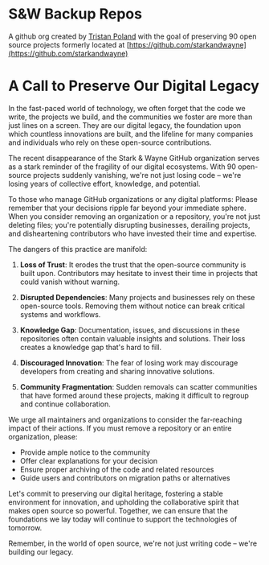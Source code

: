 # S&W Backup Repos

A github org created by [Tristan Poland](https://github.com/tristanpoland) with the goal of preserving 90 open source projects formerly located at [https://github.com/starkandwayne](https://github.com/starkandwayne)

# A Call to Preserve Our Digital Legacy

In the fast-paced world of technology, we often forget that the code we write, the projects we build, and the communities we foster are more than just lines on a screen. They are our digital legacy, the foundation upon which countless innovations are built, and the lifeline for many companies and individuals who rely on these open-source contributions.

The recent disappearance of the Stark & Wayne GitHub organization serves as a stark reminder of the fragility of our digital ecosystems. With 90 open-source projects suddenly vanishing, we're not just losing code – we're losing years of collective effort, knowledge, and potential.

To those who manage GitHub organizations or any digital platforms: Please remember that your decisions ripple far beyond your immediate sphere. When you consider removing an organization or a repository, you're not just deleting files; you're potentially disrupting businesses, derailing projects, and disheartening contributors who have invested their time and expertise.

The dangers of this practice are manifold:

1. **Loss of Trust**: It erodes the trust that the open-source community is built upon. Contributors may hesitate to invest their time in projects that could vanish without warning.

2. **Disrupted Dependencies**: Many projects and businesses rely on these open-source tools. Removing them without notice can break critical systems and workflows.

3. **Knowledge Gap**: Documentation, issues, and discussions in these repositories often contain valuable insights and solutions. Their loss creates a knowledge gap that's hard to fill.

4. **Discouraged Innovation**: The fear of losing work may discourage developers from creating and sharing innovative solutions.

5. **Community Fragmentation**: Sudden removals can scatter communities that have formed around these projects, making it difficult to regroup and continue collaboration.

We urge all maintainers and organizations to consider the far-reaching impact of their actions. If you must remove a repository or an entire organization, please:

- Provide ample notice to the community
- Offer clear explanations for your decision
- Ensure proper archiving of the code and related resources
- Guide users and contributors on migration paths or alternatives

Let's commit to preserving our digital heritage, fostering a stable environment for innovation, and upholding the collaborative spirit that makes open source so powerful. Together, we can ensure that the foundations we lay today will continue to support the technologies of tomorrow.

Remember, in the world of open source, we're not just writing code – we're building our legacy.
